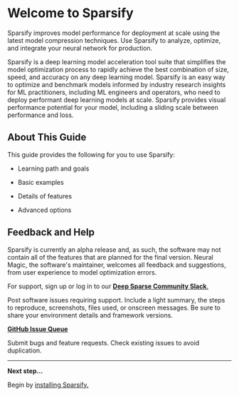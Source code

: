 <!--
Copyright (c) 2021 - present / Neuralmagic, Inc. All Rights Reserved.

Licensed under the Apache License, Version 2.0 (the "License");
you may not use this file except in compliance with the License.
You may obtain a copy of the License at

   http://www.apache.org/licenses/LICENSE-2.0

Unless required by applicable law or agreed to in writing,
software distributed under the License is distributed on an "AS IS" BASIS,
WITHOUT WARRANTIES OR CONDITIONS OF ANY KIND, either express or implied.
See the License for the specific language governing permissions and
limitations under the License.
-->

# Welcome to Sparsify

Sparsify improves model performance for deployment at scale using the latest model compression techniques. Use Sparsify to analyze, optimize, and integrate your neural network for production.

Sparsify is a deep learning model acceleration tool suite that simplifies the model optimization process to rapidly achieve the best combination of size, speed, and accuracy on any deep learning model. Sparsify is an easy way to optimize and benchmark models informed by industry research insights for ML practitioners, including ML engineers and operators, who need to deploy performant deep learning models at scale. Sparsify provides visual performance potential for your model, including a sliding scale between performance and loss.

## About This Guide

This guide provides the following for you to use Sparsify:

- Learning path and goals

- Basic examples

- Details of features

- Advanced options

## Feedback and Help

Sparsify is currently an alpha release and, as such, the software may not contain all of the features that are planned for the final version. Neural Magic, the software's maintainer, welcomes all feedback and suggestions, from user experience to model optimization errors.

For support, sign up or log in to our [**Deep Sparse Community Slack**.](https://join.slack.com/t/discuss-neuralmagic/shared_invite/zt-q1a1cnvo-YBoICSIw3L1dmQpjBeDurQ)

Post software issues requiring support. Include a light summary, the steps to reproduce, screenshots, files used, or onscreen messages. Be sure to share your environment details and framework versions.

[**GitHub Issue Queue**](https://github.com/neuralmagic/sparsify/issues/)

Submit bugs and feature requests. Check existing issues to avoid duplication.

---
**Next step...**

Begin by [installing Sparsify.](https://docs.neuralmagic.com/archive/sparsify/main/source/userguide/02-install-sparsify.html)
